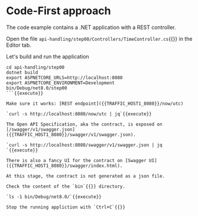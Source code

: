 # Code-First approach

The code example contains a .NET application with a REST controller.

Open the file `api-handling/step00/Controllers/TimeController.cs`{{}} in
the Editor tab.

Let's build and run the application

```
cd api-handling/step00
dotnet build
export ASPNETCORE_URLS=http://localhost:8080 
export ASPNETCORE_ENVIRONMENT=Development 
bin/Debug/net8.0/step00 
```{{execute}}

Make sure it works: [REST endpoint]({{TRAFFIC_HOST1_8080}}/now/utc)

`curl -s http://localhost:8080/now/utc | jq`{{execute}}

The Open API Specification, aka the contract, is exposed on [/swagger/v1/swagger.json]({{TRAFFIC_HOST1_8080}}/swagger/v1/swagger.json).

`curl -s http://localhost:8080/swagger/v1/swagger.json | jq `{{execute}}

There is also a fancy UI for the contract on [Swagger UI]({{TRAFFIC_HOST1_8080}}/swagger/index.html).

At this stage, the contract is not generated as a json file.

Check the content of the `bin`{{}} directory.

`ls -1 bin/Debug/net8.0/`{{execute}}

Stop the running appliction with `Ctrl+C`{{}}

